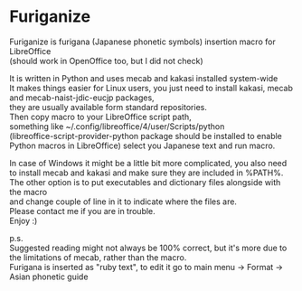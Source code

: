 Furiganize
==========

Furiganize is furigana (Japanese phonetic symbols) insertion macro for LibreOffice<br/>
(should work in OpenOffice too, but I did not check)<br/>

It is written in Python and uses mecab and kakasi installed system-wide<br/>
It makes things easier for Linux users, you just need to install kakasi, mecab and mecab-naist-jdic-eucjp packages,<br/>
they are usually available form standard repositories.<br/>
Then copy macro to your LibreOffice script path,<br/>
something like  ~/.config/libreoffice/4/user/Scripts/python <br/>
(libreoffice-script-provider-python package should be installed to enable Python macros in LibreOffice)
select you Japanese text and run macro.<br/>

In case of Windows it might be a little bit more complicated, 
you also need to install mecab and kakasi and make sure they are included in %PATH%.<br/>
The other option is to put executables and dictionary files alongside with the macro<br/>
and change couple of line in it to indicate where the files are.<br/>
Please contact me if you are in trouble. <br/>
Enjoy :) <br/>

p.s.<br/>
Suggested reading might not always be 100% correct, but it's more due to the limitations of mecab, rather than the macro. <br/>
Furigana is inserted as "ruby text", to edit it go to main menu -> Format -> Asian phonetic guide

